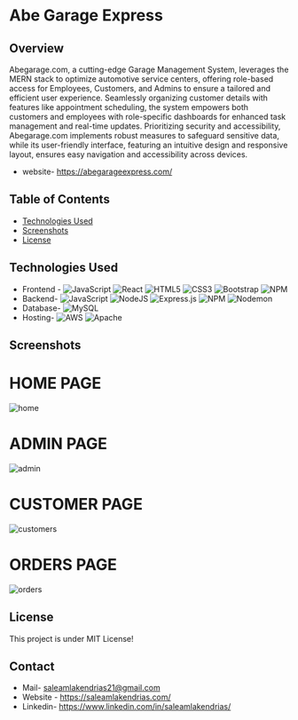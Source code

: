 # Abe Garage Express

## Overview
Abegarage.com, a cutting-edge Garage Management System, leverages the MERN stack to optimize automotive service centers, offering role-based access for Employees, Customers, and Admins to ensure a tailored and efficient user experience. Seamlessly organizing customer details with features like appointment scheduling, the system empowers both customers and employees with role-specific dashboards for enhanced task management and real-time updates. Prioritizing security and accessibility, Abegarage.com implements robust measures to safeguard sensitive data, while its user-friendly interface, featuring an intuitive design and responsive layout, ensures easy navigation and accessibility across devices.
- website- https://abegarageexpress.com/

## Table of Contents
- [Technologies Used](#technologies-used)
- [Screenshots](#screenshots)
- [License](#license)

## Technologies Used

- Frontend - ![JavaScript](https://img.shields.io/badge/javascript-%23323330.svg?style=for-the-badge&logo=javascript&logoColor=%23F7DF1E)  ![React](https://img.shields.io/badge/react-%2320232a.svg?style=for-the-badge&logo=react&logoColor=%2361DAFB)  ![HTML5](https://img.shields.io/badge/html5-%23E34F26.svg?style=for-the-badge&logo=html5&logoColor=white) ![CSS3](https://img.shields.io/badge/css3-%231572B6.svg?style=for-the-badge&logo=css3&logoColor=white)  ![Bootstrap](https://img.shields.io/badge/bootstrap-%238511FA.svg?style=for-the-badge&logo=bootstrap&logoColor=white) ![NPM](https://img.shields.io/badge/NPM-%23CB3837.svg?style=for-the-badge&logo=npm&logoColor=white) 
- Backend- ![JavaScript](https://img.shields.io/badge/javascript-%23323330.svg?style=for-the-badge&logo=javascript&logoColor=%23F7DF1E)  ![NodeJS](https://img.shields.io/badge/node.js-6DA55F?style=for-the-badge&logo=node.js&logoColor=white)   ![Express.js](https://img.shields.io/badge/express.js-%23404d59.svg?style=for-the-badge&logo=express&logoColor=%2361DAFB) ![NPM](https://img.shields.io/badge/NPM-%23CB3837.svg?style=for-the-badge&logo=npm&logoColor=white)  ![Nodemon](https://img.shields.io/badge/NODEMON-%23323330.svg?style=for-the-badge&logo=nodemon&logoColor=%BBDEAD)
- Database-  ![MySQL](https://img.shields.io/badge/mysql-%2300000f.svg?style=for-the-badge&logo=mysql&logoColor=white)
- Hosting- ![AWS](https://img.shields.io/badge/AWS-%23FF9900.svg?style=for-the-badge&logo=amazon-aws&logoColor=white) ![Apache](https://img.shields.io/badge/apache-%23D42029.svg?style=for-the-badge&logo=apache&logoColor=white) 
  

## Screenshots

# HOME PAGE
![home](https://github.com/Saleamlak21/Abegarageexpress-README/assets/140779141/e35627ae-1546-4078-a67a-3996b20752e7)

# ADMIN PAGE
![admin](https://github.com/Saleamlak21/Abegarageexpress-README/assets/140779141/52cf7fe3-b3a1-4abb-b463-5d8997057a98)

# CUSTOMER PAGE
![customers](https://github.com/Saleamlak21/Abegarageexpress-README/assets/140779141/66c87dc5-cef9-4200-a15e-31af8235a45c)

# ORDERS PAGE
![orders](https://github.com/Saleamlak21/Abegarageexpress-README/assets/140779141/86385678-f8db-4468-895d-242029fa7af7)


## License
This project is under  MIT License!


## Contact
- Mail- saleamlakendrias21@gmail.com
- Website - https://saleamlakendrias.com/
- Linkedin- https://www.linkedin.com/in/saleamlakendrias/

